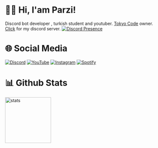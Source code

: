 # 👋🏻 Hi, I'am Parzi!
Discord bot developer , turkish student and youtuber. <a href="https://www.tokyocode.xyz/" rel="nofollow">Tokyo Code</a> owner. <a href="https://discord.gg/wuCZ92GbQ5" rel="nofollow">Click</a> for my discord server.
[![Discord Presence](https://lanyard.cnrad.dev/api/771311848993587210)](https://discord.com/users/771311848993587210)

# 🌐 Social Media
[![Discord](https://img.shields.io/badge/ParzivaL400%20-323330.svg?&style=for-the-badge&logo=discord&logoColor=white)](https://discordapp.com/users/771311848993587210) [![YouTube](https://img.shields.io/badge/ParzivaL400%20-323330.svg?&style=for-the-badge&logo=youtube&logoColor=ff0000)](https://youtube.com/ParzivaL400) [![Instagram](https://img.shields.io/badge/parzi.waxy%20-323330.svg?&style=for-the-badge&logo=instagram&logoColor=FA3A88)](https://instagram.com/parziisgod) [![Spotify](https://img.shields.io/badge/ParzivaL%20-323330.svg?&style=for-the-badge&logo=spotify&logoColor=52BA21)](https://open.spotify.com/user/tvb197o24y1kz5l6f2vd1cvl8?si=QOyBBLUoTFeJt4gg26x2lw&utm_source=copy-link)

# 📊 Github Stats
<a href="https://github.com/ParziDev"><img src="https://github-readme-stats.vercel.app/api?username=ParziDev&show_icons=true&theme=react" width="%100" height="150px" alt="stats"/></a>

